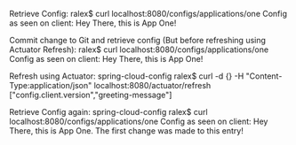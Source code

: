 Retrieve Config:
ralex$ curl localhost:8080/configs/applications/one
Config as seen on client: Hey There, this is App One!

Commit change to Git and retrieve config (But before refreshing using Actuator Refresh):
ralex$ curl localhost:8080/configs/applications/one
Config as seen on client: Hey There, this is App One!

Refresh using Actuator:
spring-cloud-config ralex$ curl -d {} -H "Content-Type:application/json" localhost:8080/actuator/refresh
["config.client.version","greeting-message"]

Retrieve Config again:
spring-cloud-config ralex$ curl localhost:8080/configs/applications/one
Config as seen on client: Hey There, this is App One. The first change was made to this entry!

